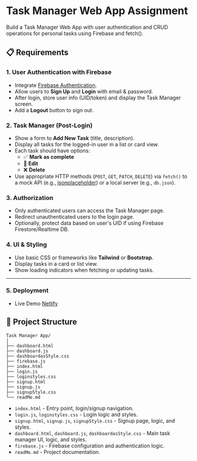 # Task Manager Web App Assignment

Build a Task Manager Web App with user authentication and CRUD operations for personal tasks using Firebase and fetch().

## 📋 Requirements

### 1. User Authentication with Firebase
- Integrate [Firebase Authentication](https://firebase.google.com/docs/auth).
- Allow users to **Sign Up** and **Login** with email & password.
- After login, store user info (UID/token) and display the Task Manager screen.
- Add a **Logout** button to sign out.

### 2. Task Manager (Post-Login)
- Show a form to **Add New Task** (title, description).
- Display all tasks for the logged-in user in a list or card view.
- Each task should have options:
    - ✅ **Mark as complete**
    - 📝 **Edit**
    - ❌ **Delete**
- Use appropriate HTTP methods (`POST`, `GET`, `PATCH`, `DELETE`) via `fetch()` to a mock API (e.g., [jsonplaceholder](https://jsonplaceholder.typicode.com/posts)) or a local server (e.g., `db.json`).

### 3. Authorization
- Only authenticated users can access the Task Manager page.
- Redirect unauthenticated users to the login page.
- Optionally, protect data based on user's UID if using Firebase Firestore/Realtime DB.

### 4. UI & Styling
- Use basic CSS or frameworks like **Tailwind** or **Bootstrap**.
- Display tasks in a card or list view.
- Show loading indicators when fetching or updating tasks.

---
### 5. Deployment

- Live Demo  [Netlify](https://task-mangerapp-demo.netlify.app/)

## 📁 Project Structure

```
Task Manager App/
│
├── dashboard.html
├── dashboard.js
├── dashboardasStyle.css
├── firebase.js
├── index.html
├── login.js
├── loginstyles.css
├── signup.html
├── signup.js
├── signupStyle.css
└── readMe.md
```

- `index.html` - Entry point, login/signup navigation.
- `login.js`, `loginstyles.css` - Login logic and styles.
- `signup.html`, `signup.js`, `signupStyle.css` - Signup page, logic, and styles.
- `dashboard.html`, `dashboard.js`, `dashboardasStyle.css` - Main task manager UI, logic, and styles.
- `firebase.js` - Firebase configuration and authentication logic.
- `readMe.md` - Project documentation.




